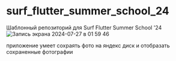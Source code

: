 # surf_flutter_summer_school_24

Шаблонный репозиторий для Surf Flutter Summer School '24
![Запись экрана 2024-07-27 в 01 59 46](https://github.com/user-attachments/assets/e4c90702-8ddc-450b-aca2-b5c38b8fcde6)

приложение умеет сохраять фото на яндекс диск и отобразать сохраненные фотографии
